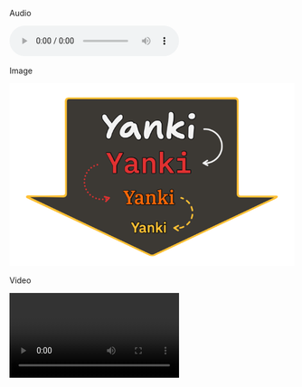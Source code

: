 Audio

![Yanki test audio](./audio/yanki.wav)

Image

![Yanki test image](./image/yanki.png)

Video

![Yanki test video](./video/yanki.mp4)
